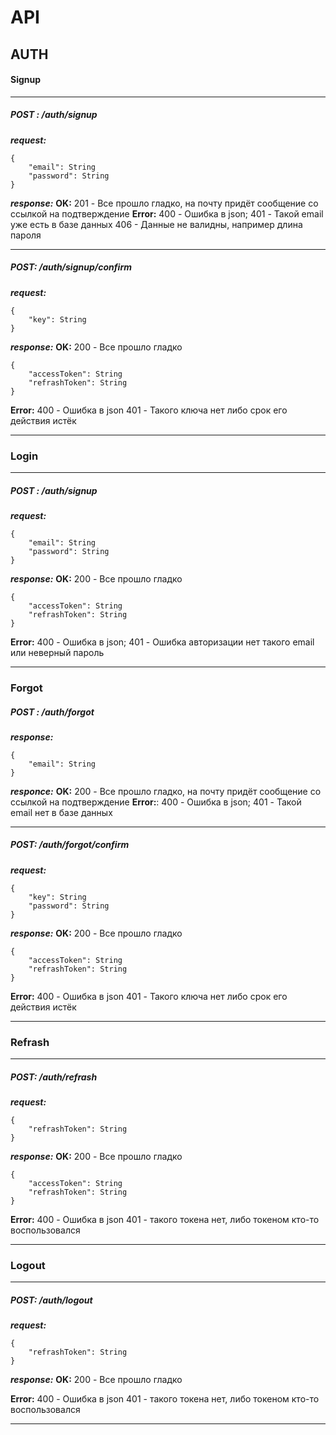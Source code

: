 # API
## AUTH

#### Signup
---
##### __POST__ : /auth/signup
___request:___
```
{
	"email": String
	"password": String
}
```
___response:___
__OK:__
201 - Все прошло гладко, на почту придёт сообщение со ссылкой на подтверждение
__Error:__
400 - Ошибка в json;
401 - Такой email уже есть в базе данных
406 - Данные не валидны, например  длина пароля

---
##### __POST__: /auth/signup/confirm
___request:___
```
{
	"key": String
}
```
___response:___
__OK:__
200 - Все прошло гладко

```
{
	"accessToken": String
	"refrashToken": String
}
```
__Error:__
400 - Ошибка в json
401 - Такого ключа нет либо срок его действия истёк

---

### Login
---
##### __POST__ : /auth/signup
___request:___
```
{
	"email": String
	"password": String
}
```
___response:___
__OK:__
200 - Все прошло гладко
```
{
	"accessToken": String
	"refrashToken": String
}
```
__Error:__
400 - Ошибка в json;
401 - Ошибка авторизации нет такого email или неверный пароль

---

### Forgot

##### __POST__ : /auth/forgot
___response:___
```
{
	"email": String
}
```
___responce:___
__OK:__
200 - Все прошло гладко, на почту придёт сообщение со ссылкой на подтверждение
__Error:__:
400 - Ошибка в json;
401 - Такой email нет в базе данных

---
##### __POST__: /auth/forgot/confirm
___request:___
```
{
	"key": String
	"password": String
}
```
___response:___
__OK:__
200 - Все прошло гладко
```
{
	"accessToken": String
	"refrashToken": String
}
```
__Error:__
400 - Ошибка в json
401 - Такого ключа нет либо срок его действия истёк

---

### Refrash
---
##### __POST__: /auth/refrash
___request:___
```
{
	"refrashToken": String
}
```
___response:___
__OK:__
200 - Все прошло гладко
```
{
	"accessToken": String
	"refrashToken": String
}
```
__Error:__
400 - Ошибка в json
401 - такого токена нет, либо токеном кто-то воспользовался 

---

### Logout
---
##### __POST__: /auth/logout
___request:___
```
{
	"refrashToken": String
}
```
___response:___
__OK:__ 
200 - Все прошло гладко

__Error:__
400 - Ошибка в json
401 - такого токена нет, либо токеном кто-то воспользовался

---
